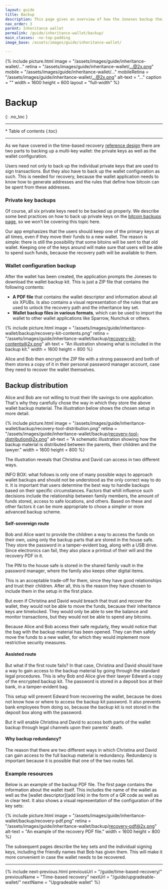 ```yaml
---
layout: guide
title: Backup
description: This page gives an overview of how the Joneses backup their savings wallet.
nav_order: 3
parent: Inheritance wallet
permalink: /guide/inheritance-wallet/backup/
main_classes: -no-top-padding
image_base: /assets/images/guide/inheritance-wallet/

---
```


<!--

Editor's notes

This page covers a multi-key wallet that uses timelocks to provide additional recovery options.  

Illustration sources

https://www.figma.com/file/h5GP5v5dYfpXXfEUXf6nvC/Family-inheritance-wallet?type=design&node-id=5542%3A2119&mode=design&t=sBtcvrDzb8MPtWaK-1

-->

{% include picture.html
   image = "/assets/images/guide/inheritance-wallet/..."
   retina = "/assets/images/guide/inheritance-wallet/...@2x.png"
   mobile = "/assets/images/guide/inheritance-wallet/..."
   mobileRetina = "/assets/images/guide/inheritance-wallet/...@2x.png"
   alt-text = "..."
   caption = ""
   width = 1600
   height = 600
   layout = "full-width"
%}

# Backup 
{: .no_toc }

---

<div class="glossary-toc" markdown="1">
 * Table of contents
{:toc}
</div>

---

As we have covered in the time-based recovery [reference design](https://bitcoin.design/guide/savings-wallet/time-based-recovery/#wallet-backup) there are two parts to backing up a multi-key wallet: the private keys as well as the wallet configuration.  

Users need not only to back up the individual private keys that are used to sign transactions. But they also have to back up the wallet configuration as such. This is needed for recovery, because the wallet application needs to know how to generate addresses and the rules that define how bitcoin can be spent from these addresses. 

### Private key backups
Of course, all six private keys need to be backed up properly. We describe some best practices on how to back up private keys on the [bitcoin backups page](https://bitcoin.design/guide/how-it-works/backups/), so we won’t be covering this topic here. 

Our app emphasizes that the users should keep one of the primary keys at all times, even if they move their funds to a new wallet. The reason is simple: there is still the possibility that some bitoins will be sent to that old wallet. Keeping one of the keys around will make sure that users will be able to spend such funds, because the recovery path will be available to them.

### Wallet configuration backup
After the wallet has been created, the application prompts the Joneses to download the wallet backup kit. This is just a ZIP file that contains the following contents:

- **A PDF file** that contains the wallet descriptor and information about all six XPUBs. Is also contains a visual representation of the rules that are used to unlock the recovery path and the inheritance key set.
- **Wallet backup files in various formats**, which can be used to import the wallet to other wallet applications like Sparrow, Nunchuk or others. 

{% include picture.html
   image = "/assets/images/guide/inheritance-wallet/backup/recovery-kit-contents.png"
   retina = "/assets/images/guide/inheritance-wallet/backup/recovery-kit-contents@2x.png"
   alt-text = "An illustration showing what is included in the backup kit."
   width = 1600
   height = 800
%}

Alice and Bob then encrypt the ZIP file with a strong password and both of them stores a copy of it in their personal password manager account, case they need to recover the wallet themselves. 

## Backup distribution

Alice and Bob are not willing to trust their life savings to one application. That's why they carefully chose the way in which they store the above wallet backup material. The illustration below shows the chosen setup in more detail.

{% include picture.html
   image = "/assets/images/guide/inheritance-wallet/backup/recovery-tool-distribution.png"
   retina = "/assets/images/guide/inheritance-wallet/backup/recovery-tool-distribution@2x.png"
   alt-text = "A schematic illustration showing how the backup material is distributed between the parents, their children and the lawyer."
   width = 1600
   height = 800
%}

The illustration reveals that Christina and David can access in two different ways.

INFO BOX: what follows is only one of many possible ways to approach wallet backups and should not be understood as the only correct way to do it. It is important that users determine the best way to handle backups based on their specific circumstances. Factors that whill influence such decisions include the relationship between family members, the amount of funds stored, access to safe locations, and others. Based on these and other factors it can be more appropriate to chose a simpler or more advanced backup scheme. 

#### Self-sovereign route
Bob and Alice want to provide the children a way to access the funds on their own, using only the backup parts that are stored in the house safe. They store the password in a tamper-evident bag, along with a USB drive. Since electronics can fail, they also place a printout of their will and the recovery PDF in it. 

The PIN to the house safe is stored in the shared family vault in the password manager, where the family also keeps other digital items.

This is an acceptable trade-off for them, since they have good relationships and trust their children. After all, this is the reason they have chosen to include them in the setup in the first place.

But even if Christina and David would breach that trust and recover the wallet, they would not be able to move the funds, because their inheritance keys are timelocked. They would only be able to see the balance and monitor transactions, but they would not be able to spend any bitcoins. 

Because Alice and Bob access their safe regularly, they would notice that the bag with the backup material has been opened. They can then safely move the funds to a new wallet, for which they would implement more restrictive security measures.

#### Assisted route

But what if the first route fails? In that case, Christina and David should have a way to gain access to the backup material by going through the standard legal procedures. This is why Bob and Alice give their lawyer Edward a copy of the encrypted backup kit. The password is stored in a deposit box at their bank, in a tamper-evident bag. 

This setup will prevent Edward from recovering the wallet, because he does not know how or where to access the backup kit password. It also prevents bank employees from doing so, because the backup kit is not stored in the deposit box along with the password. 

But it will enable Christina and David to access both parts of the wallet backup through legal channels upon their parents' death.

#### Why backup redundancy?
The reason that there are two different ways in which Christina and David can gain access to the full backup material is redundancy. Redundancy is important because it is possible that one of the two routes fail.

### Example resources

Below is an example of the backup PDF file. The first page contains the information about the wallet itself. This includes the name of the wallet as well as the [wallet descriptor](add link) in the form of a QR code as well as in clear text. It also shows a visual representation of the configuration of the key sets:

{% include picture.html
   image = "/assets/images/guide/inheritance-wallet/backup/recovery-pdf.png"
   retina = "/assets/images/guide/inheritance-wallet/backup/recovery-pdf@2x.png"
   alt-text = "An example of the recovery PDF file."
   width = 1600
   height = 800
%}

The subsequent pages describe the key sets and the individual signing keys, including the friendly names that Bob has given them. This will make it more convenient in case the wallet needs to be recovered.

---

{% include next-previous.html
   previousUrl = "/guide/time-based-recovery/"
   previousName = "Time-based recovery"
   nextUrl = "/guide/upgradeable-wallet/"
   nextName = "Upgradeable wallet"
%}
